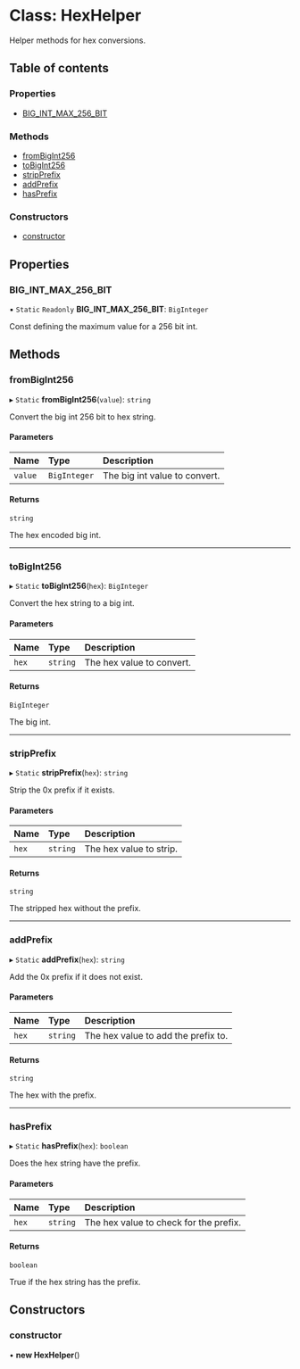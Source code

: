 # Class: HexHelper

Helper methods for hex conversions.

## Table of contents

### Properties

- [BIG\_INT\_MAX\_256\_BIT](HexHelper.md#big_int_max_256_bit)

### Methods

- [fromBigInt256](HexHelper.md#frombigint256)
- [toBigInt256](HexHelper.md#tobigint256)
- [stripPrefix](HexHelper.md#stripprefix)
- [addPrefix](HexHelper.md#addprefix)
- [hasPrefix](HexHelper.md#hasprefix)

### Constructors

- [constructor](HexHelper.md#constructor)

## Properties

### BIG\_INT\_MAX\_256\_BIT

▪ `Static` `Readonly` **BIG\_INT\_MAX\_256\_BIT**: `BigInteger`

Const defining the maximum value for a 256 bit int.

## Methods

### fromBigInt256

▸ `Static` **fromBigInt256**(`value`): `string`

Convert the big int 256 bit to hex string.

#### Parameters

| Name | Type | Description |
| :------ | :------ | :------ |
| `value` | `BigInteger` | The big int value to convert. |

#### Returns

`string`

The hex encoded big int.

___

### toBigInt256

▸ `Static` **toBigInt256**(`hex`): `BigInteger`

Convert the hex string to a big int.

#### Parameters

| Name | Type | Description |
| :------ | :------ | :------ |
| `hex` | `string` | The hex value to convert. |

#### Returns

`BigInteger`

The big int.

___

### stripPrefix

▸ `Static` **stripPrefix**(`hex`): `string`

Strip the 0x prefix if it exists.

#### Parameters

| Name | Type | Description |
| :------ | :------ | :------ |
| `hex` | `string` | The hex value to strip. |

#### Returns

`string`

The stripped hex without the prefix.

___

### addPrefix

▸ `Static` **addPrefix**(`hex`): `string`

Add the 0x prefix if it does not exist.

#### Parameters

| Name | Type | Description |
| :------ | :------ | :------ |
| `hex` | `string` | The hex value to add the prefix to. |

#### Returns

`string`

The hex with the prefix.

___

### hasPrefix

▸ `Static` **hasPrefix**(`hex`): `boolean`

Does the hex string have the prefix.

#### Parameters

| Name | Type | Description |
| :------ | :------ | :------ |
| `hex` | `string` | The hex value to check for the prefix. |

#### Returns

`boolean`

True if the hex string has the prefix.

## Constructors

### constructor

• **new HexHelper**()
